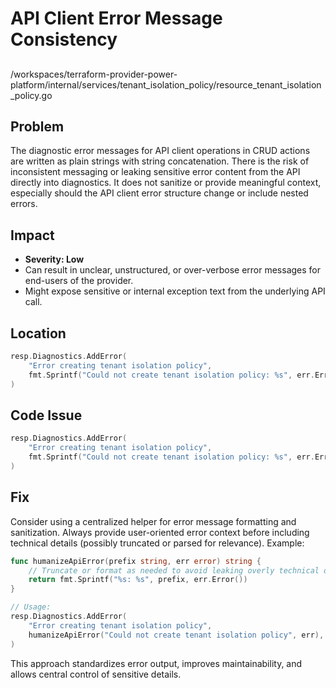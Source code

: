 # API Client Error Message Consistency

##

/workspaces/terraform-provider-power-platform/internal/services/tenant_isolation_policy/resource_tenant_isolation_policy.go

## Problem

The diagnostic error messages for API client operations in CRUD actions are written as plain strings with string concatenation. There is the risk of inconsistent messaging or leaking sensitive error content from the API directly into diagnostics. It does not sanitize or provide meaningful context, especially should the API client error structure change or include nested errors.

## Impact

- **Severity: Low**
- Can result in unclear, unstructured, or over-verbose error messages for end-users of the provider.
- Might expose sensitive or internal exception text from the underlying API call.

## Location

```go
resp.Diagnostics.AddError(
	"Error creating tenant isolation policy",
	fmt.Sprintf("Could not create tenant isolation policy: %s", err.Error()),
)
```

## Code Issue

```go
resp.Diagnostics.AddError(
	"Error creating tenant isolation policy",
	fmt.Sprintf("Could not create tenant isolation policy: %s", err.Error()),
)
```

## Fix

Consider using a centralized helper for error message formatting and sanitization. Always provide user-oriented error context before including technical details (possibly truncated or parsed for relevance). Example:

```go
func humanizeApiError(prefix string, err error) string {
	// Truncate or format as needed to avoid leaking overly technical or sensitive info.
	return fmt.Sprintf("%s: %s", prefix, err.Error())
}

// Usage:
resp.Diagnostics.AddError(
	"Error creating tenant isolation policy",
	humanizeApiError("Could not create tenant isolation policy", err),
)
```
This approach standardizes error output, improves maintainability, and allows central control of sensitive details.
